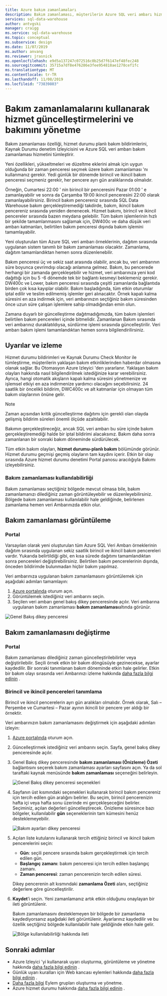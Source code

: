```yaml
---
title: Azure bakım zamanlamaları
description: Bakım zamanlaması, müşterilerin Azure SQL veri ambarı hizmeti 'nin yeni özellikleri, yükseltmeleri ve düzeltme eklerini almak için kullandığı gerekli zamanlanmış bakım olaylarını planlayabilmesini sağlar.
services: sql-data-warehouse
author: antvgski
manager: craigg
ms.service: sql-data-warehouse
ms.topic: conceptual
ms.subservice: design
ms.date: 11/07/2019
ms.author: anvang
ms.reviewer: jrasnick
ms.openlocfilehash: e9d5a137247c072516c0b25d7f6147ef48fec248
ms.sourcegitcommit: 35715a7df8e476286e3fee954818ae1278cef1fc
ms.translationtype: MT
ms.contentlocale: tr-TR
ms.lasthandoff: 11/08/2019
ms.locfileid: "73839803"
---
```

# <a name="use-maintenance-schedules-to-manage-service-updates-and-maintenance"></a>Bakım zamanlamalarını kullanarak hizmet güncelleştirmelerini ve bakımını yönetme

Bakım zamanlaması özelliği, hizmet durumu planlı bakım bildirimlerini, Kaynak Durumu denetim Izleyicisini ve Azure SQL veri ambarı bakım zamanlaması hizmetini tümleştirir.

Yeni özellikleri, yükseltmeleri ve düzeltme eklerini almak için uygun olduğunda bir zaman penceresi seçmek üzere bakım zamanlaması 'nı kullanmanız gerekir. Yedi günlük bir dönemde birincil ve ikincil bakım penceresi seçmeniz gerekir, her pencere ayrı gün aralıklarında olmalıdır.

Örneğin, Cumartesi 22:00 ' nin birincil bir penceresini Pazar 01:00 ' e zamanlayabilir ve sonra da Çarşamba 19:00 ikincil penceresini 22:00 olarak zamanlayabilirsiniz. Birincil bakım pencereniz sırasında SQL Data Warehouse bakım gerçekleştiremediği takdirde, bakım, ikincil bakım pencereniz sırasında yeniden denenecek. Hizmet bakımı, birincil ve ikincil pencereler sırasında bazen meydana gelebilir. Tüm bakım işlemlerinin hızlı bir şekilde tamamlanmasını sağlamak için, DW400c ve daha düşük veri ambarı katmanları, belirtilen bakım penceresi dışında bakım işlemini tamamlayabilir.

Yeni oluşturulan tüm Azure SQL veri ambarı örneklerinin, dağıtım sırasında uygulanan sistem tanımlı bir bakım zamanlaması olacaktır. Zamanlama, dağıtım tamamlandıktan hemen sonra düzenlenebilir.

Bakım penceresi üç ve sekiz saat arasında olabilir, ancak bu, veri ambarının süre boyunca çevrimdışı olacağı anlamına gelmez. Bakım, bu pencerede herhangi bir zamanda gerçekleşebilir ve hizmet, veri ambarınıza yeni kod dağıttığı için bu 5 -6 dönemde tek bir bağlantı kesmeyi beklemeniz gerekir. DW400c ve Lower, bakım penceresi sırasında çeşitli zamanlarda bağlantıda birden çok kısa kayıplar olabilir. Bakım başladığında, tüm etkin oturumlar iptal edilir ve teslim edilmemiş işlemler geri alınacaktır. Örnek kapalı kalma süresini en aza indirmek için, veri ambarınızın seçtiğiniz bakım süresinden önce uzun süre çalışan işlemlere sahip olmadığından emin olun.

Zamana duyarlı bir güncelleştirme dağıtmadığımızda, tüm bakım işlemleri belirtilen bakım pencereleri içinde bitmelidir. Zamanlanan Bakım sırasında veri ambarınız duraklatıldıysa, sürdürme işlemi sırasında güncelleştirilir. Veri ambarı bakım işlemi tamamlandıktan hemen sonra bilgilendirilirsiniz.

## <a name="alerts-and-monitoring"></a>Uyarılar ve izleme

Hizmet durumu bildirimleri ve Kaynak Durumu Check Monitor ile tümleştirme, müşterilerin yaklaşan bakım etkinliklerinden haberdar olmasına olanak sağlar. Bu Otomasyon Azure Izleyici 'den yararlanır. Yaklaşan bakım olayları hakkında nasıl bilgilendirilmek istediğinize karar verebilirsiniz. Ayrıca, hangi otomatik akışların kapalı kalma süresini yönetmenize ve işlemsel etkiyi en aza indirmenize yardımcı olacağını seçebilirsiniz.
24 saatlik bir öncelikli bildirim, DWC400c ve alt katmanlar için olmayan tüm bakım olaylarının önüne gelir.

> [!NOTE]
> Zaman açısından kritik güncelleştirme dağıtımı için gerekli olan olayda gelişmiş bildirim süreleri önemli ölçüde azaltılabilir.

Bakımın gerçekleştireceğiz, ancak SQL veri ambarı bu süre içinde bakım gerçekleştiremediği halde bir iptal bildirimi alacaksınız. Bakım daha sonra zamanlanan bir sonraki bakım döneminde sürdürülecek.

Tüm etkin bakım olayları, **hizmet durumu-planlı bakım** bölümünde görünür. Hizmet durumu geçmişi geçmiş olayların tam kaydını içerir. Etkin bir olay sırasında Azure hizmet durumu denetimi Portal panosu aracılığıyla Bakımı izleyebilirsiniz.

### <a name="maintenance-schedule-availability"></a>Bakım zamanlaması kullanılabilirliği

Bakım zamanlaması seçtiğiniz bölgede mevcut olmasa bile, bakım zamanlamanızı dilediğiniz zaman görüntüleyebilir ve düzenleyebilirsiniz. Bölgede bakım zamanlaması kullanılabilir hale geldiğinde, belirlenen zamanlama hemen veri Ambarınızda etkin olur.

## <a name="view-a-maintenance-schedule"></a>Bakım zamanlaması görüntüleme 

### <a name="portal"></a>Portal

Varsayılan olarak yeni oluşturulan tüm Azure SQL Veri Ambarı örneklerinin dağıtım sırasında uygulanan sekiz saatlik birincil ve ikincil bakım pencereleri vardır. Yukarıda belirtildiği gibi, en kısa sürede dağıtımı tamamlandıktan sonra pencereleri değiştirebilirsiniz. Belirtilen bakım pencerelerinin dışında, önceden bildirimde bulunmadan hiçbir bakım yapılmaz.

Veri ambarınıza uygulanan bakım zamanlamasını görüntülemek için aşağıdaki adımları tamamlayın:

1.  [Azure portalında](https://portal.azure.com/) oturum açın.
2.  Görüntülemek istediğiniz veri ambarını seçin. 
3.  Seçilen veri ambarı genel bakış dikey penceresinde açılır. Veri ambarına uygulanan bakım zamanlaması **bakım zamanlaması**altında görünür.

![Genel Bakış dikey penceresi](media/sql-data-warehouse-maintenance-scheduling/clear-overview-blade.PNG)

## <a name="change-a-maintenance-schedule"></a>Bakım zamanlamasını değiştirme 

### <a name="portal"></a>Portal
Bakım zamanlaması dilediğiniz zaman güncelleştirilebilirler veya değiştirilebilir. Seçili örnek etkin bir bakım döngüsüyle gezinecekse, ayarlar kaydedilir. Bir sonraki tanımlanan bakım döneminde etkin hale gelirler. Etkin bir bakım olayı sırasında veri Ambarınızı izleme hakkında [daha fazla bilgi edinin](https://docs.microsoft.com/azure/service-health/resource-health-overview) . 

### <a name="identifying-the-primary-and-secondary-windows"></a>Birincil ve ikincil pencereleri tanımlama

Birincil ve ikincil pencerelerin ayrı gün aralıkları olmalıdır. Örnek olarak, Salı – Perşembe ve Cumartesi – Pazar ayının ikincili bir pencere yer aldığı bir örnektir.

Veri ambarınızın bakım zamanlamasını değiştirmek için aşağıdaki adımları izleyin:
1.  [Azure portalında](https://portal.azure.com/) oturum açın.
2.  Güncelleştirmek istediğiniz veri ambarını seçin. Sayfa, genel bakış dikey penceresinde açılır. 
3.  Genel Bakış dikey penceresinde **bakım zamanlaması (Önizleme) Özeti** bağlantısını seçerek bakım zamanlaması ayarları sayfasını açın. Ya da sol taraftaki kaynak menüsünde **bakım zamanlaması** seçeneğini belirleyin.  

    ![Genel Bakış dikey penceresi seçenekleri](media/sql-data-warehouse-maintenance-scheduling/maintenance-change-option.png)

4. Sayfanın üst kısmındaki seçenekleri kullanarak birincil bakım pencereniz için tercih edilen gün aralığını belirler. Bu seçim, birincil pencerenizin hafta içi veya hafta sonu üzerinde mi gerçekleşeceğini belirler. Seçiminiz, açılan değerleri güncelleştirecek. Önizleme süresince bazı bölgeler, kullanılabilir **gün** seçeneklerinin tam kümesini henüz desteklemeyebilir.

   ![Bakım ayarları dikey penceresi](media/sql-data-warehouse-maintenance-scheduling/maintenance-settings-page.png)

5. Açılan liste kutularını kullanarak tercih ettiğiniz birincil ve ikincil bakım pencerelerini seçin:
   - **Gün**: seçili pencere sırasında bakım gerçekleştirmek için tercih edilen gün.
   - **Başlangıç zamanı**: bakım penceresi için tercih edilen başlangıç zamanı.
   - **Zaman penceresi**: zaman pencerenizin tercih edilen süresi.

   Dikey pencerenin alt kısmındaki **zamanlama Özeti** alanı, seçtiğiniz değerlere göre güncelleştirilir. 
  
6. **Kaydet**’i seçin. Yeni zamanlamanız artık etkin olduğunu onaylayan bir ileti görüntülenir. 

   Bakım zamanlamasını desteklemeyen bir bölgede bir zamanlama kaydediyorsanız aşağıdaki ileti görüntülenir. Ayarlarınız kaydedilir ve bu özellik seçtiğiniz bölgede kullanılabilir hale geldiğinde etkin hale gelir.    

   ![Bölge kullanılabilirliği hakkında ileti](media/sql-data-warehouse-maintenance-scheduling/maintenance-notactive-toast.png)

## <a name="next-steps"></a>Sonraki adımlar
- Azure Izleyici 'yi kullanarak uyarı oluşturma, görüntüleme ve yönetme hakkında [daha fazla bilgi edinin](https://docs.microsoft.com/azure/monitoring-and-diagnostics/monitor-alerts-unified-usage) .
- Günlük uyarı kuralları için Web kancası eylemleri hakkında [daha fazla bilgi edinin](https://docs.microsoft.com/azure/monitoring-and-diagnostics/monitor-alerts-unified-log-webhook) .
- [Daha fazla bilgi](https://docs.microsoft.com/azure/monitoring-and-diagnostics/monitoring-action-groups) Eylem grupları oluşturma ve yönetme.
- Azure hizmet durumu hakkında [daha fazla bilgi edinin](https://docs.microsoft.com/azure/service-health/service-health-overview) .
